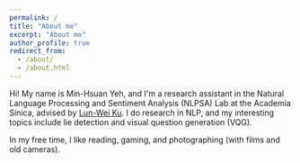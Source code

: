 ```yaml
---
permalink: /
title: "About me"
excerpt: "About me"
author_profile: true
redirect_from: 
  - /about/
  - /about.html
---
```


Hi! My name is Min-Hsuan Yeh, and I'm a research assistant in the Natural Language Processing and Sentiment Analysis (NLPSA) Lab at the Academia Sinica, advised by [Lun-Wei Ku](https://homepage.iis.sinica.edu.tw/pages/lwku/). I do research in NLP, and my interesting topics include lie detection and visual question generation (VQG).

In my free time, I like reading, gaming, and photographing (with films and old cameras).